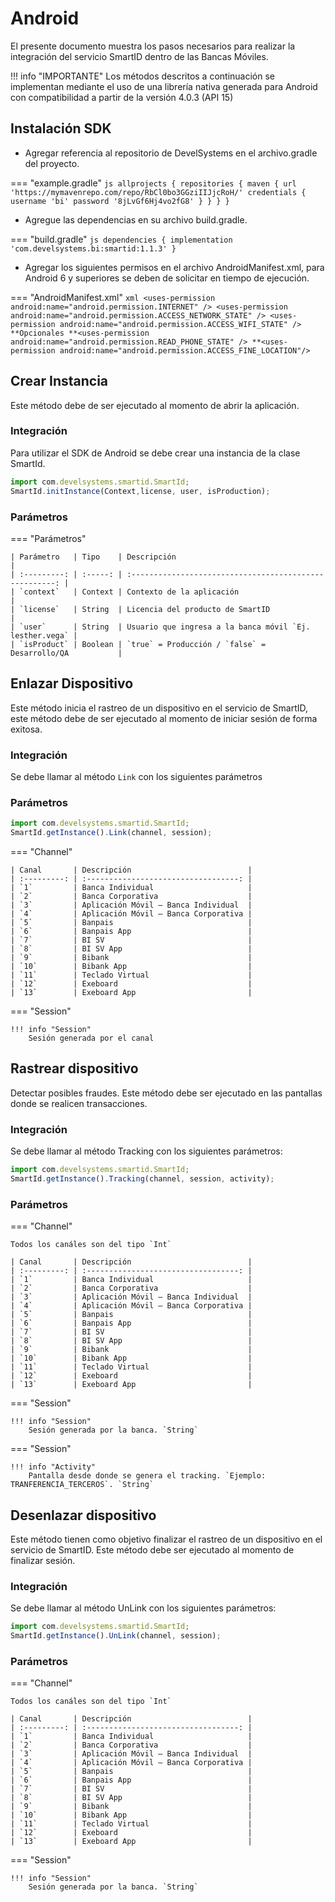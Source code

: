 # Android

El presente documento muestra los pasos necesarios para realizar la integración del servicio SmartID dentro de las Bancas Móviles.

!!! info "IMPORTANTE"
    Los métodos descritos a continuación se implementan mediante el uso de una librería nativa generada para Android con compatibilidad a partir de la versión 4.0.3 (API 15)

## Instalación SDK

- Agregar referencia al repositorio de DevelSystems en el archivo.gradle del proyecto.

=== "example.gradle"
    ``` js
    allprojects {
        repositories {
            maven {
                url 'https://mymavenrepo.com/repo/RbCl0bo3GGziIIJjcRoH/'
                credentials
                {
                username 'bi'
                password '8jLvGf6Hj4vo2fG8'
                }
            }
        }
    }
    ```

- Agregue las dependencias en su archivo build.gradle.

=== "build.gradle"
    ``` js
    dependencies {
        implementation 'com.develsystems.bi:smartid:1.1.3'
    }
    ```

- Agregar los siguientes permisos en el archivo AndroidManifest.xml, para Android 6 y superiores se deben de solicitar en tiempo de ejecución.

=== "AndroidManifest.xml"
    ``` xml
    <uses-permission android:name="android.permission.INTERNET" />
    <uses-permission android:name="android.permission.ACCESS_NETWORK_STATE" />
    <uses-permission android:name="android.permission.ACCESS_WIFI_STATE" />
    **Opcionales
    **<uses-permission android:name="android.permission.READ_PHONE_STATE" />
    **<uses-permission android:name="android.permission.ACCESS_FINE_LOCATION"/>
    ```

## Crear Instancia
Este método debe de ser ejecutado al momento de abrir la aplicación.

### Integración
Para utilizar el SDK de Android se debe crear una instancia de la clase SmartId.

``` js
import com.develsystems.smartid.SmartId;
SmartId.initInstance(Context,license, user, isProduction);
```
### Parámetros
=== "Parámetros"

    | Parámetro   | Tipo    | Descripción                                             |
    | :---------: | :-----: | :-----------------------------------------------------: |
    | `context`   | Context | Contexto de la aplicación                               |
    | `license`   | String  | Licencia del producto de SmartID                        |
    | `user`      | String  | Usuario que ingresa a la banca móvil `Ej. lesther.vega` |
    | `isProduct` | Boolean | `true` = Producción / `false` = Desarrollo/QA           |

## Enlazar Dispositivo
Este método inicia el rastreo de un dispositivo en el servicio de SmartID, este método debe de ser ejecutado al momento de iniciar sesión de forma exitosa.

### Integración
Se debe llamar al método `Link` con los siguientes parámetros

### Parámetros
``` js
import com.develsystems.smartid.SmartId;
SmartId.getInstance().Link(channel, session);
```

=== "Channel"

    | Canal       | Descripción                          |
    | :---------: | :----------------------------------: |
    | `1`         | Banca Individual                     |
    | `2`         | Banca Corporativa                    |
    | `3`         | Aplicación Móvil – Banca Individual  |
    | `4`         | Aplicación Móvil – Banca Corporativa |
    | `5`         | Banpais                              |
    | `6`         | Banpais App                          |
    | `7`         | BI SV                                |
    | `8`         | BI SV App                            |
    | `9`         | Bibank                               |
    | `10`        | Bibank App                           |
    | `11`        | Teclado Virtual                      |
    | `12`        | Exeboard                             |
    | `13`        | Exeboard App                         |

=== "Session"

    !!! info "Session"
        Sesión generada por el canal

## Rastrear dispositivo
Detectar posibles fraudes. Este método debe ser ejecutado en las pantallas donde se realicen transacciones.

### Integración
Se debe llamar al método Tracking con los siguientes parámetros:

``` js
import com.develsystems.smartid.SmartId;
SmartId.getInstance().Tracking(channel, session, activity);
```

### Parámetros

=== "Channel"

    Todos los canáles son del tipo `Int`

    | Canal       | Descripción                          |
    | :---------: | :----------------------------------: |
    | `1`         | Banca Individual                     |
    | `2`         | Banca Corporativa                    |
    | `3`         | Aplicación Móvil – Banca Individual  |
    | `4`         | Aplicación Móvil – Banca Corporativa |
    | `5`         | Banpais                              |
    | `6`         | Banpais App                          |
    | `7`         | BI SV                                |
    | `8`         | BI SV App                            |
    | `9`         | Bibank                               |
    | `10`        | Bibank App                           |
    | `11`        | Teclado Virtual                      |
    | `12`        | Exeboard                             |
    | `13`        | Exeboard App                         |

=== "Session"

    !!! info "Session"
        Sesión generada por la banca. `String`

=== "Session"

    !!! info "Activity"
        Pantalla desde donde se genera el tracking. `Ejemplo: TRANFERENCIA_TERCEROS`. `String`

## Desenlazar dispositivo

Este método tienen como objetivo finalizar el rastreo de un dispositivo en el servicio de SmartID. Este método debe ser ejecutado al momento de finalizar sesión.

### Integración
Se debe llamar al método UnLink con los siguientes parámetros:

``` js
import com.develsystems.smartid.SmartId;
SmartId.getInstance().UnLink(channel, session);
```

### Parámetros
=== "Channel"

    Todos los canáles son del tipo `Int`

    | Canal       | Descripción                          |
    | :---------: | :----------------------------------: |
    | `1`         | Banca Individual                     |
    | `2`         | Banca Corporativa                    |
    | `3`         | Aplicación Móvil – Banca Individual  |
    | `4`         | Aplicación Móvil – Banca Corporativa |
    | `5`         | Banpais                              |
    | `6`         | Banpais App                          |
    | `7`         | BI SV                                |
    | `8`         | BI SV App                            |
    | `9`         | Bibank                               |
    | `10`        | Bibank App                           |
    | `11`        | Teclado Virtual                      |
    | `12`        | Exeboard                             |
    | `13`        | Exeboard App                         |

=== "Session"

    !!! info "Session"
        Sesión generada por la banca. `String`
